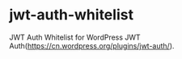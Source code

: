 # jwt-auth-whitelist
JWT Auth Whitelist for WordPress JWT Auth(https://cn.wordpress.org/plugins/jwt-auth/).
